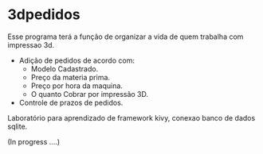 # 3dpedidos

Esse programa terá a função de organizar a vida de quem trabalha com impressao 3d.
- Adição de pedidos de acordo com:
    - Modelo Cadastrado.
    - Preço da materia prima.
    - Preço por hora da maquina.
    - O quanto Cobrar por impressão 3D.
- Controle de prazos de pedidos.

Laboratório para aprendizado de framework kivy, conexao banco de dados sqlite.


(In progress ....)
